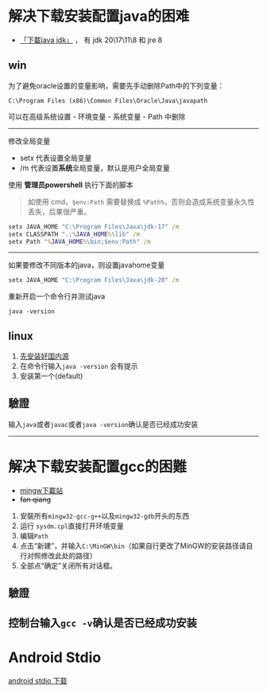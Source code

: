# 解决下载安装配置java的困难

- [「下載java jdk」](https://www.oracle.com/technetwork/java/javase/downloads) ，
有 jdk 20\17\11\8 和 jre 8

## win
为了避免oracle设置的变量影响，需要先手动删除Path中的下列变量：

    C:\Program Files (x86)\Common Files\Oracle\Java\javapath
    
可以在高级系统设置 - 环境变量 - 系统变量 - Path 中删除

---

修改全局变量
* setx 代表设置全局变量
* /m 代表设置**系统**全局变量，默认是用户全局变量

使用 **管理员powershell** 执行下面的脚本
> 如使用 cmd，`$env:Path` 需要替换成 `%Path%`，否则会造成系统变量永久性丢失，后果很严重。
```bat
setx JAVA_HOME "C:\Program Files\Java\jdk-17" /m
setx CLASSPATH ".;%JAVA_HOME%\lib" /m
setx Path "%JAVA_HOME%\bin;$env:Path" /m
```

---

如果要修改不同版本的java，则设置javahome变量

```bat
setx JAVA_HOME "C:\Program Files\Java\jdk-20" /m
```

重新开启一个命令行并测试java

    java -version

 ## linux
1. [先安装好国内源](https://blog.csdn.net/u012308586/article/details/102953882)
2. 在命令行输入`java -version` 会有提示
3. 安装第一个(default)
  
  ## 驗證

输入`java`或者`javac`或者`java -version`确认是否已经成功安装

---
# 解决下载安装配置gcc的困難

- [mingw下載站](http://www.mingw.org/)
- ~~fan qiang~~
1. 安裝所有`mingw32-gcc-g++`以及`mingw32-gdb`开头的东西
2. 运行 `sysdm.cpl`直接打开环境变量
3. 编辑`Path`
4. 点击“新建”，并输入`C:\MinGW\bin`（如果自行更改了MinGW的安装路径请自行对照修改此处的路径）
5. 全部点“确定”关闭所有对话框。
  ## 驗證
控制台输入`gcc -v`确认是否已经成功安装
---
# Android Stdio
[android stdio 下载](https://developer.android.com/training/basics/firstapp/creating-project)
